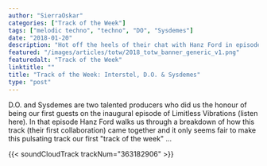 ```yaml
---
author: "SierraOskar"
categories: ["Track of the Week"]
tags: ["melodic techno", "techno", "DO", "Sysdemes"]
date: "2018-01-20"
description: "Hot off the heels of their chat with Hanz Ford in episode 1 of Limitless Vibrations, D.O. and Sysdemes take our inaugural track of the week..."
featured: "/images/articles/totw/2018_totw_banner_generic_v1.png"
featuredalt: "Track of the Week"
linktitle: ""
title: "Track of the Week: Interstel, D.O. & Sysdemes"
type: "post"
---
```


D.O. and Sysdemes are two talented producers who did us the honour of being our first guests on the inaugural episode of Limitless Vibrations (listen here). In that episode Hanz Ford walks us through a breakdown of how this track (their first collaboration) came together and it only seems fair to make this pulsating track our first "track of the week" ...

{{< soundCloudTrack trackNum="363182906" >}}
